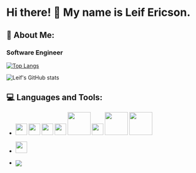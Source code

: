 # Hi there! 👋 My name is Leif Ericson.

<!--
**TheEyePatch/TheEyePatch** is a ✨ _special_ ✨ repository because its `README.md` (this file) appears on your GitHub profile.
-->

## :adult: About Me:
### Software Engineer

[![Top Langs](https://github-readme-stats.vercel.app/api/top-langs/?username=TheEyePatch&layout=compact)](https://github.com/anuraghazra/github-readme-stats)

![Leif's GitHub stats](https://github-readme-stats.vercel.app/api?username=TheEyePatch&show_icons=true&theme=highcontrast)
## :computer: Languages and Tools:

- <img src = "https://seeklogo.com/images/H/html5-without-wordmark-color-logo-14D252D878-seeklogo.com.png" height = 'auto' width = '30px'> <img src = "https://upload.wikimedia.org/wikipedia/commons/thumb/d/d5/CSS3_logo_and_wordmark.svg/1200px-CSS3_logo_and_wordmark.svg.png" height = 'auto' width = '30px'> <img src = "https://cdn.pixabay.com/photo/2015/04/23/17/41/javascript-736400_960_720.png" height = 'auto' width = '30px'> <img src = "https://upload.wikimedia.org/wikipedia/commons/thumb/7/73/Ruby_logo.svg/1024px-Ruby_logo.svg.png" height = 'auto' width = '30px'> <img src = "https://upload.wikimedia.org/wikipedia/commons/thumb/6/62/Ruby_On_Rails_Logo.svg/1200px-Ruby_On_Rails_Logo.svg.png" height = 'auto' width = '60px'> <img src = "https://pbs.twimg.com/profile_images/1278691829135876097/I4HKOLJw_400x400.png" height = 'auto' width = '30px'> <img src = "https://code.support/wp-content/uploads/2016/04/sass.png" height = 'auto' width = '60px'> <img src = "https://upload.wikimedia.org/wikipedia/commons/thumb/a/a7/React-icon.svg/1280px-React-icon.svg.png" height = 'auto' width = '60px'> 
- <img src = 'https://git-scm.com/images/logos/downloads/Git-Icon-1788C.png' width = '30px'>

- <p><img align="center" src="https://github-readme-streak-stats.herokuapp.com/?user=theeyepatch"" /></p>

